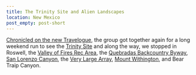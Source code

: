 ```yaml
---
title: The Trinity Site and Alien Landscapes
location: New Mexico
post_empty: post-short
---
```


[Chronicled on the new Travelogue](http://travelogue.news/category/tq_trinity/),
the group got together again for a long weekend run to see the
[Trinity Site](https://www.nps.gov/whsa/learn/historyculture/trinity-site.htm)
and along the way, we stopped in Roswell, the
[Valley of Fires Rec Area](https://www.recreation.gov/camping/gateways/1803#),
the [Quebradas Backcountry Byway](https://www.alltrails.com/explore/trail/us/new-mexico/quebradas-back-country-byway),
[San Lorenzo Canyon](https://www.blm.gov/visit/san-lorenzo-canyon),
the [Very Large Array](https://public.nrao.edu/visit/very-large-array/),
[Mount Withington](https://www.dangerousroads.org/north-america/usa/6995-mount-withington.html), and
Bear Traip Canyon.
